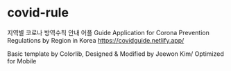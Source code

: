 # covid-rule
지역별 코로나 방역수칙 안내 어플
Guide Application for Corona Prevention Regulations by Region in Korea
https://covidguide.netlify.app/

Basic template by Colorlib, Designed & Modified by Jeewon Kim/
Optimized for Mobile
